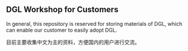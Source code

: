 ## DGL Workshop for Customers

In general, this repository is reserved for storing materials of DGL, which can enable our customer to easily adopt DGL.

目前主要收集中文为主的资料，方便国内的用户进行交流。
